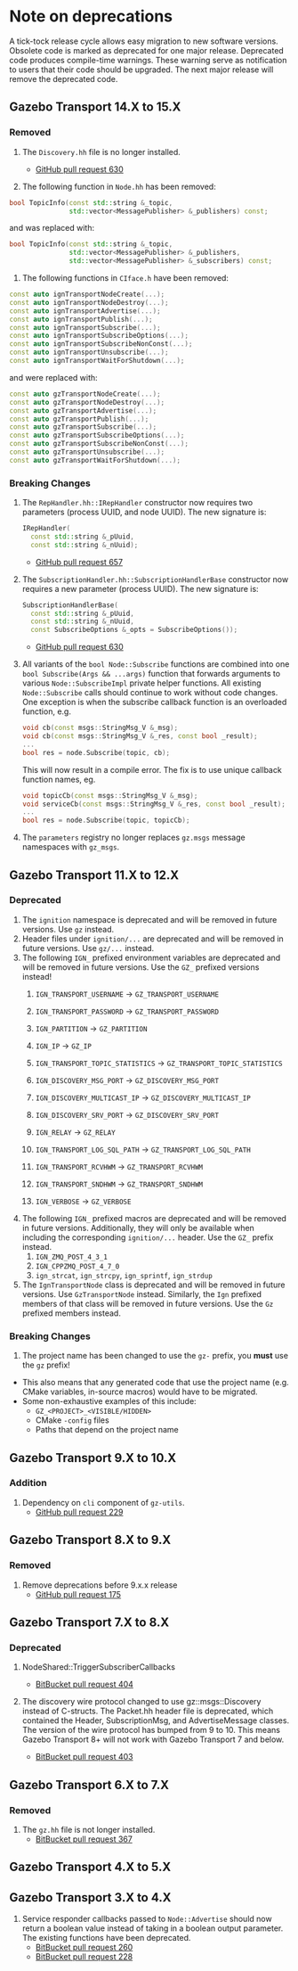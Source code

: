 # Note on deprecations

A tick-tock release cycle allows easy migration to new software versions.
Obsolete code is marked as deprecated for one major release.
Deprecated code produces compile-time warnings. These warning serve as
notification to users that their code should be upgraded. The next major
release will remove the deprecated code.

## Gazebo Transport 14.X to 15.X

### Removed

1. The `Discovery.hh` file is no longer installed.
    * [GitHub pull request 630](https://github.com/gazebosim/gz-transport/pull/630)

1. The following function in `Node.hh` has been removed:
  ```cpp
  bool TopicInfo(const std::string &_topic,
                 std::vector<MessagePublisher> &_publishers) const;
  ```
  and was replaced with:
  ```cpp
  bool TopicInfo(const std::string &_topic,
                 std::vector<MessagePublisher> &_publishers,
                 std::vector<MessagePublisher> &_subscribers) const;
  ```

1. The following functions in `CIface.h` have been removed:
  ```cpp
  const auto ignTransportNodeCreate(...);
  const auto ignTransportNodeDestroy(...);
  const auto ignTransportAdvertise(...);
  const auto ignTransportPublish(...);
  const auto ignTransportSubscribe(...);
  const auto ignTransportSubscribeOptions(...);
  const auto ignTransportSubscribeNonConst(...);
  const auto ignTransportUnsubscribe(...);
  const auto ignTransportWaitForShutdown(...);
  ```
  and were replaced with:
  ```cpp
  const auto gzTransportNodeCreate(...);
  const auto gzTransportNodeDestroy(...);
  const auto gzTransportAdvertise(...);
  const auto gzTransportPublish(...);
  const auto gzTransportSubscribe(...);
  const auto gzTransportSubscribeOptions(...);
  const auto gzTransportSubscribeNonConst(...);
  const auto gzTransportUnsubscribe(...);
  const auto gzTransportWaitForShutdown(...);
  ```

### Breaking Changes

1. The `RepHandler.hh::IRepHandler` constructor now
   requires two parameters (process UUID, and  node UUID). The new signature is:
   ```cpp
   IRepHandler(
     const std::string &_pUuid,
     const std::string &_nUuid);
   ```
   * [GitHub pull request 657](https://github.com/gazebosim/gz-transport/pull/657)

1. The `SubscriptionHandler.hh::SubscriptionHandlerBase` constructor now
   requires a new parameter (process UUID). The new signature is:
   ```cpp
   SubscriptionHandlerBase(
     const std::string &_pUuid,
     const std::string &_nUuid,
     const SubscribeOptions &_opts = SubscribeOptions());
   ```
   * [GitHub pull request 630](https://github.com/gazebosim/gz-transport/pull/630)

1. All variants of the `bool Node::Subscribe` functions are combined into
   one `bool Subscribe(Args && ...args)` function that forwards arguments to
   various `Node::SubscribeImpl` private helper functions. All existing
   `Node::Subscribe` calls should continue to work without code changes.
   One exception is when the subscribe callback function is an overloaded
   function, e.g.
   ```cpp
   void cb(const msgs::StringMsg_V &_msg);
   void cb(const msgs::StringMsg_V &_res, const bool _result);
   ...
   bool res = node.Subscribe(topic, cb);
   ```
   This will now result in a compile error. The fix is to use unique callback
   function names, eg.
   ```cpp
   void topicCb(const msgs::StringMsg_V &_msg);
   void serviceCb(const msgs::StringMsg_V &_res, const bool _result);
   ...
   bool res = node.Subscribe(topic, topicCb);
   ```

2. The `parameters` registry no longer replaces `gz.msgs` message namespaces
   with `gz_msgs`.

## Gazebo Transport 11.X to 12.X

### Deprecated

1. The `ignition` namespace is deprecated and will be removed in future versions.  Use `gz` instead.
1. Header files under `ignition/...` are deprecated and will be removed in future versions.
     Use `gz/...` instead.
1. The following `IGN_` prefixed environment variables are deprecated and will be removed in future versions.
     Use the `GZ_` prefixed versions instead!
     1. `IGN_TRANSPORT_USERNAME` -> `GZ_TRANSPORT_USERNAME`

     1. `IGN_TRANSPORT_PASSWORD` -> `GZ_TRANSPORT_PASSWORD`
     1. `IGN_PARTITION` -> `GZ_PARTITION`
     1. `IGN_IP` -> `GZ_IP`
     1. `IGN_TRANSPORT_TOPIC_STATISTICS` -> `GZ_TRANSPORT_TOPIC_STATISTICS`
     1. `IGN_DISCOVERY_MSG_PORT` -> `GZ_DISCOVERY_MSG_PORT`
     1. `IGN_DISCOVERY_MULTICAST_IP` -> `GZ_DISCOVERY_MULTICAST_IP`
     1. `IGN_DISCOVERY_SRV_PORT` -> `GZ_DISCOVERY_SRV_PORT`
     1. `IGN_RELAY` -> `GZ_RELAY`
     1. `IGN_TRANSPORT_LOG_SQL_PATH` -> `GZ_TRANSPORT_LOG_SQL_PATH`
     1. `IGN_TRANSPORT_RCVHWM` -> `GZ_TRANSPORT_RCVHWM`
     1. `IGN_TRANSPORT_SNDHWM` -> `GZ_TRANSPORT_SNDHWM`
     1. `IGN_VERBOSE` -> `GZ_VERBOSE`
1. The following `IGN_` prefixed macros are deprecated and will be removed in future versions.
   Additionally, they will only be available when including the corresponding `ignition/...` header.
   Use the `GZ_` prefix instead.
     1. `IGN_ZMQ_POST_4_3_1`
     1. `IGN_CPPZMQ_POST_4_7_0`
     1. `ign_strcat`, `ign_strcpy`, `ign_sprintf`, `ign_strdup`
1. The `IgnTransportNode` class is deprecated and will be removed in future versions. Use `GzTransportNode` instead.
     Similarly, the `Ign` prefixed members of that class will be removed in future versions. Use the `Gz` prefixed members instead.

### Breaking Changes

1. The project name has been changed to use the `gz-` prefix, you **must** use the `gz` prefix!
  * This also means that any generated code that use the project name (e.g. CMake variables, in-source macros) would have to be migrated.
  * Some non-exhaustive examples of this include:
    * `GZ_<PROJECT>_<VISIBLE/HIDDEN>`
    * CMake `-config` files
    * Paths that depend on the project name

## Gazebo Transport 9.X to 10.X

### Addition

1. Dependency on `cli` component of `gz-utils`.
    * [GitHub pull request 229](https://github.com/gazebosim/gz-transport/pull/229)

## Gazebo Transport 8.X to 9.X

### Removed

1. Remove deprecations before 9.x.x release
    * [GitHub pull request 175](https://github.com/gazebosim/gz-transport/pull/175)

## Gazebo Transport 7.X to 8.X

### Deprecated

1. NodeShared::TriggerSubscriberCallbacks
    * [BitBucket pull request 404](https://osrf-migration.github.io/ignition-gh-pages/#!/ignitionrobotics/ign-transport/pull-requests/404)

1. The discovery wire protocol changed to use gz::msgs::Discovery
   instead of C-structs. The Packet.hh header file is deprecated, which
   contained the Header, SubscriptionMsg, and AdvertiseMessage classes. The
   version of the wire protocol has bumped from 9 to 10. This means Gazebo
   Transport 8+ will not work with Gazebo Transport 7 and below.
    * [BitBucket pull request 403](https://osrf-migration.github.io/ignition-gh-pages/#!/ignitionrobotics/ign-transport/pull-requests/403)

## Gazebo Transport 6.X to 7.X

### Removed

1. The `gz.hh` file is not longer installed.
    * [BitBucket pull request 367](https://osrf-migration.github.io/ignition-gh-pages/#!/ignitionrobotics/ign-transport/pull-requests/367)

## Gazebo Transport 4.X to 5.X

## Gazebo Transport 3.X to 4.X

1. Service responder callbacks passed to `Node::Advertise` should now return
   a boolean value instead of taking in a boolean output parameter. The existing
   functions have been deprecated.
    * [BitBucket pull request 260](https://osrf-migration.github.io/ignition-gh-pages/#!/ignitionrobotics/ign-transport/pull-requests/260)
    * [BitBucket pull request 228](https://osrf-migration.github.io/ignition-gh-pages/#!/ignitionrobotics/ign-transport/pull-requests/228)
